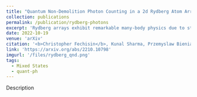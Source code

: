 ```yaml
---
title: "Quantum Non-Demolition Photon Counting in a 2d Rydberg Atom Array"
collection: publications
permalink: /publication/rydberg-photons
excerpt: 'Rydberg arrays exhibit remarkable many-body physics due to strong Rydberg-Rydberg interactions which are possible between their constituent atoms. We present a protocol which leverages this physics to non-destructively count photons by temporarily storing them in the array.'
date: 2022-10-19
venue: 'arXiv'
citation: '<b>Christopher Fechisin</b>, Kunal Sharma, Przemyslaw Bienias, Steven L. Rolston, J. V. Porto, Michael J. Gullans, Alexey V. Gorshkov. (2022). Quantum Non-Demolition Photon Counting in a 2d Rydberg Atom Array. <em>Preprint arXiv:2210.10798.</em>'
link: 'https://arxiv.org/abs/2210.10798'
imgurl: '/files/rydberg_qnd.png'
tags:
  - Mixed States
  - quant-ph
---
```

Description

<!-- [Download paper here](http://academicpages.github.io/files/paper3.pdf)
 -->
<!-- Recommended citation: Your Name, You. (2015). "Paper Title Number 3." <i>Journal 1</i>. 1(3). -->
